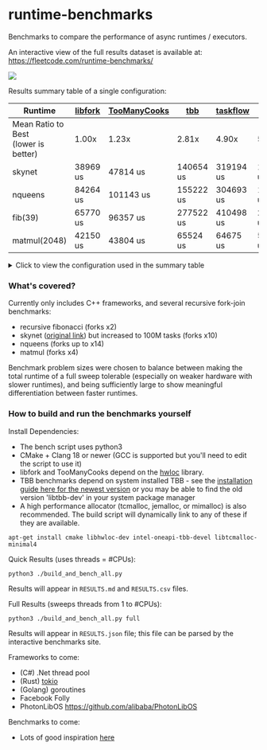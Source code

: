 # runtime-benchmarks
Benchmarks to compare the performance of async runtimes / executors.

An interactive view of the full results dataset is available at: https://fleetcode.com/runtime-benchmarks/

[<img src="https://fleetcode.com/runtime-benchmarks/splash.png">](https://fleetcode.com/runtime-benchmarks/)

Results summary table of a single configuration:

| Runtime | [libfork](https://github.com/ConorWilliams/libfork) | [TooManyCooks](https://github.com/tzcnt/TooManyCooks) | [tbb](https://www.intel.com/content/www/us/en/developer/tools/oneapi/onetbb.html) | [taskflow](https://github.com/taskflow/taskflow) | [coros](https://github.com/mtmucha/coros) | [concurrencpp](https://github.com/David-Haim/concurrencpp) |
| --- | --- | --- | --- | --- | --- | --- |
| Mean Ratio to Best<br>(lower is better) | 1.00x | 1.23x | 2.81x | 4.90x | 5.47x | 172.07x |
| skynet | 38969 us | 47814 us | 140654 us | 319194 us | 155641 us | 11897934 us |
| nqueens | 84264 us | 101143 us | 155222 us | 304693 us | 1068882 us | 8268987 us |
| fib(39) | 65770 us | 96357 us | 277522 us | 410498 us | 259020 us | 18622792 us |
| matmul(2048) | 42150 us | 43804 us | 65524 us | 64675 us | 52583 us | 70133 us |

<details>
<summary>Click to view the configuration used in the summary table</summary>

- Processor: EPYC 7742 64-core processor
- Worker Thread Count: 64 (no SMT)
- OS: Debian 13 Server
- Compiler: Clang 19.1.6 Release (-O3 -march=native)
- CPU boost enabled / schedutil governor
- Linked against libtcmalloc_minimal.so.4

</details>

### What's covered?
Currently only includes C++ frameworks, and several recursive fork-join benchmarks:
- recursive fibonacci (forks x2)
- skynet ([original link](https://github.com/atemerev/skynet)) but increased to 100M tasks (forks x10)
- nqueens (forks up to x14)
- matmul (forks x4)

Benchmark problem sizes were chosen to balance between making the total runtime of a full sweep tolerable (especially on weaker hardware with slower runtimes), and being sufficiently large to show meaningful differentiation between faster runtimes.

### How to build and run the benchmarks yourself
Install Dependencies:
- The bench script uses python3
- CMake + Clang 18 or newer (GCC is supported but you'll need to edit the script to use it)
- libfork and TooManyCooks depend on the [hwloc](https://www.open-mpi.org/projects/hwloc/) library.
- TBB benchmarks depend on system installed TBB - see the [installation guide here for the newest version](https://www.intel.com/content/www/us/en/docs/oneapi/installation-guide-linux/2024-2/apt.html) or you may be able to find the old version 'libtbb-dev' in your system package manager
- A high performance allocator (tcmalloc, jemalloc, or mimalloc) is also recommended. The build script will dynamically link to any of these if they are available.

`apt-get install cmake libhwloc-dev intel-oneapi-tbb-devel libtcmalloc-minimal4`

Quick Results (uses threads = #CPUs):

`python3 ./build_and_bench_all.py`

Results will appear in `RESULTS.md` and `RESULTS.csv` files.

Full Results (sweeps threads from 1 to #CPUs):

`python3 ./build_and_bench_all.py full`

Results will appear in `RESULTS.json` file; this file can be parsed by the interactive benchmarks site.

Frameworks to come:
- (C#) .Net thread pool
- (Rust) [tokio](https://github.com/tokio-rs/tokio)
- (Golang) goroutines
- Facebook Folly
- PhotonLibOS https://github.com/alibaba/PhotonLibOS

Benchmarks to come:
- Lots of good inspiration [here](https://github.com/ConorWilliams/libfork/tree/main/bench/source)
